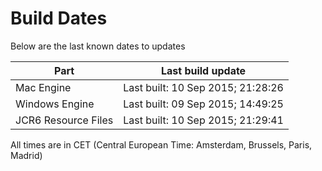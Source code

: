 # Build Dates

Below are the last known dates to updates

Part | Last build update
-----|-----
Mac Engine | Last built: 10 Sep 2015; 21:28:26
Windows Engine | Last built: 09 Sep 2015; 14:49:25
JCR6 Resource Files | Last built: 10 Sep 2015; 21:29:41
All times are in CET (Central European Time: Amsterdam, Brussels, Paris, Madrid)



